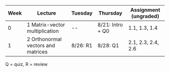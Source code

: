 | Week | Lecture | Tuesday | Thursday | Assignment (ungraded) |
| --- | --- | --- | --- | --- |
| 0  | 1 Matrix-vector multiplication | -- | 8/21: Intro + Q0 | 1.1, 1.3, 1.4 |
| 1 | 2 Orthonormal vectors and matrices | 8/26: R1 | 8/28: Q1 |2.1, 2.3, 2.4, 2.6 |

Q = quiz, R = review
